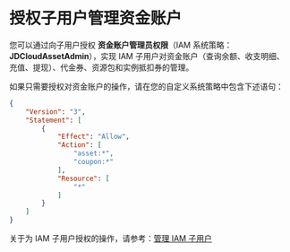 # 授权子用户管理资金账户

您可以通过向子用户授权 **资金账户管理员权限**（IAM 系统策略：**JDCloudAssetAdmin**），实现 IAM 子用户对资金账户（查询余额、收支明细、充值、提现）、代金券、资源包和实例抵扣券的管理。

如果只需要授权对资金账户的操作，请在您的自定义系统策略中包含下述语句：

```JSON
{
	"Version": "3",
	"Statement": [
		{
			"Effect": "Allow",
			"Action": [
				"asset:*",
				"coupon:*"
			],
			"Resource": [
				"*"
			]
		}
	]
}
```

关于为 IAM 子用户授权的操作，请参考：[管理 IAM 子用户](https://docs.jdcloud.com/cn/iam/manage-user)
